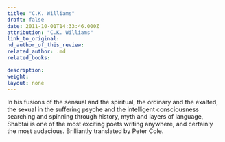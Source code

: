 ```yaml
---
title: "C.K. Williams"
draft: false
date: 2011-10-01T14:33:46.000Z
attribution: "C.K. Williams"
link_to_original:
nd_author_of_this_review:
related_author: .md
related_books:

description:
weight:
layout: none
---
```

In his fusions of the sensual and the spiritual, the ordinary and the exalted, the sexual in the suffering psyche and the intelligent consciousness searching and spinning through history, myth and layers of language, Shabtai is one of the most exciting poets writing anywhere, and certainly the most audacious. Brilliantly translated by Peter Cole.

